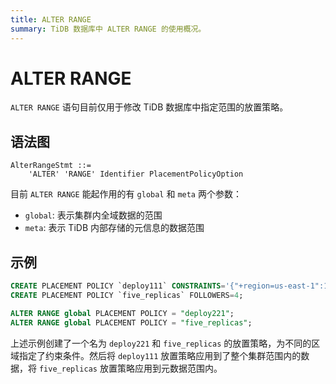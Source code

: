 ```yaml
---
title: ALTER RANGE
summary: TiDB 数据库中 ALTER RANGE 的使用概况。
---
```


# ALTER RANGE

`ALTER RANGE` 语句目前仅用于修改 TiDB 数据库中指定范围的放置策略。

## 语法图

```ebnf+diagram
AlterRangeStmt ::=
    'ALTER' 'RANGE' Identifier PlacementPolicyOption
```

目前 `ALTER RANGE` 能起作用的有 `global` 和 `meta` 两个参数：

- `global`: 表示集群内全域数据的范围
- `meta`: 表示 TiDB 内部存储的元信息的数据范围

## 示例

```sql
CREATE PLACEMENT POLICY `deploy111` CONSTRAINTS='{"+region=us-east-1":1, "+region=us-east-2": 1, "+region=us-west-1": 1}';
CREATE PLACEMENT POLICY `five_replicas` FOLLOWERS=4;

ALTER RANGE global PLACEMENT POLICY = "deploy221";
ALTER RANGE global PLACEMENT POLICY = "five_replicas";
```

上述示例创建了一个名为 `deploy221` 和 `five_replicas` 的放置策略，为不同的区域指定了约束条件。然后将 `deploy111` 放置策略应用到了整个集群范围内的数据，将 `five_replicas` 放置策略应用到元数据范围内。